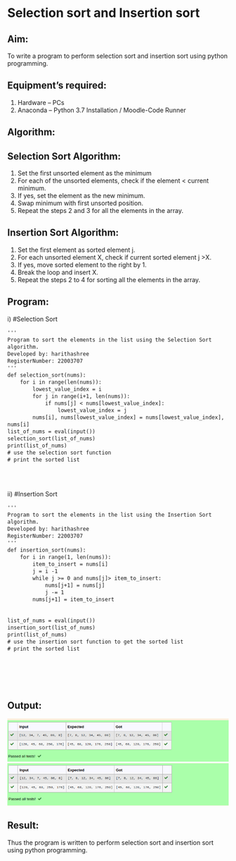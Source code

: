 # Selection sort and Insertion sort
## Aim:
To write a program to perform selection sort and insertion sort using python programming.
## Equipment’s required:
1.	Hardware – PCs
2.	Anaconda – Python 3.7 Installation / Moodle-Code Runner
## Algorithm:
## Selection Sort Algorithm:
1.	Set the first unsorted element as the minimum
2.	For each of the unsorted elements, check if the element < current minimum.
3.	If yes, set the element as the new minimum.
4.	Swap minimum with first unsorted position.
5.	Repeat the steps 2 and 3 for all the elements in the array.
## Insertion Sort Algorithm:
1.	Set the first element as sorted element j.
2.	For each unsorted element X, check if current sorted element j >X.
3.	If yes, move sorted element to the right by 1.
4.	Break the loop and insert X.
5.	Repeat the steps 2 to 4 for sorting all the elements in the array.
## Program:
i)	#Selection Sort
```
''' 
Program to sort the elements in the list using the Selection Sort algorithm.
Developed by: harithashree
RegisterNumber: 22003707
'''
def selection_sort(nums):
    for i in range(len(nums)):
        lowest_value_index = i
        for j in range(i+1, len(nums)):
            if nums[j] < nums[lowest_value_index]:
                lowest_value_index = j
        nums[i], nums[lowest_value_index] = nums[lowest_value_index], nums[i]
list_of_nums = eval(input())
selection_sort(list_of_nums)
print(list_of_nums)
# use the selection sort function
# print the sorted list




```
ii)	#Insertion Sort
```
''' 
Program to sort the elements in the list using the Insertion Sort algorithm.
Developed by: harithashree
RegisterNumber: 22003707
'''
def insertion_sort(nums):
    for i in range(1, len(nums)):
        item_to_insert = nums[i]
        j = i -1
        while j >= 0 and nums[j]> item_to_insert:
            nums[j+1] = nums[j]
            j -= 1
        nums[j+1] = item_to_insert
    
    
list_of_nums = eval(input())
insertion_sort(list_of_nums)
print(list_of_nums)
# use the insertion sort function to get the sorted list
# print the sorted list






```

## Output:
![output](/Screenshot%20from%202023-01-23%2020-02-06.png)
![outtput](/Screenshot%20from%202023-01-23%2020-02-15.png)


## Result:
Thus the program is written to perform selection sort and insertion sort using python programming.
